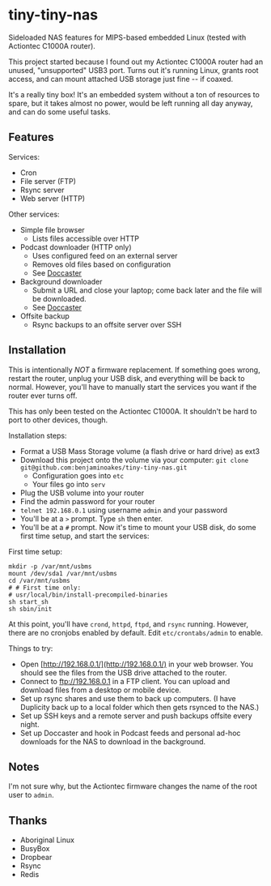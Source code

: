 tiny-tiny-nas
=============

Sideloaded NAS features for MIPS-based embedded Linux (tested with Actiontec C1000A router).

This project started because I found out my Actiontec C1000A router had an unused, "unsupported" USB3 port.  Turns out it's running Linux, grants root access, and can mount attached USB storage just fine -- if coaxed.

It's a really tiny box!  It's an embedded system without a ton of resources to spare, but it takes almost no power, would be left running all day anyway, and can do some useful tasks.

Features
--------

Services:

  * Cron
  * File server (FTP)
  * Rsync server
  * Web server (HTTP)

Other services:

  * Simple file browser
    * Lists files accessible over HTTP
  * Podcast downloader (HTTP only)
    * Uses configured feed on an external server
    * Removes old files based on configuration
    * See [Doccaster](https://github.com/benjaminoakes/doccaster)
  * Background downloader
    * Submit a URL and close your laptop; come back later and the file will be downloaded.
    * See [Doccaster](https://github.com/benjaminoakes/doccaster)
  * Offsite backup
    * Rsync backups to an offsite server over SSH

Installation
------------

This is intentionally *NOT* a firmware replacement.  If something goes wrong, restart the router, unplug your USB disk, and everything will be back to normal.  However, you'll have to manually start the services you want if the router ever turns off.

This has only been tested on the Actiontec C1000A.  It shouldn't be hard to port to other devices, though.

Installation steps:

  * Format a USB Mass Storage volume (a flash drive or hard drive) as ext3
  * Download this project onto the volume via your computer: `git clone git@github.com:benjaminoakes/tiny-tiny-nas.git`
    * Configuration goes into `etc`
    * Your files go into `serv`
  * Plug the USB volume into your router
  * Find the admin password for your router
  * `telnet 192.168.0.1` using username `admin` and your password
  * You'll be at a `>` prompt.  Type `sh` then enter.
  * You'll be at a `#` prompt.  Now it's time to mount your USB disk, do some first time setup, and start the services:

First time setup:

    mkdir -p /var/mnt/usbms
    mount /dev/sda1 /var/mnt/usbms
    cd /var/mnt/usbms
    # # First time only:
    # usr/local/bin/install-precompiled-binaries
    sh start_sh
    sh sbin/init

At this point, you'll have `crond`, `httpd`, `ftpd`, and `rsync` running.  However, there are no cronjobs enabled by default.  Edit `etc/crontabs/admin` to enable.

Things to try:

  * Open [http://192.168.0.1/](http://192.168.0.1/) in your web browser.  You should see the files from the USB drive attached to the router.
  * Connect to ftp://192.168.0.1 in a FTP client.  You can upload and download files from a desktop or mobile device.
  * Set up rsync shares and use them to back up computers.  (I have Duplicity back up to a local folder which then gets rsynced to the NAS.)
  * Set up SSH keys and a remote server and push backups offsite every night.
  * Set up Doccaster and hook in Podcast feeds and personal ad-hoc downloads for the NAS to download in the background.

Notes
-----

I'm not sure why, but the Actiontec firmware changes the name of the root user to `admin`.

Thanks
------

  * Aboriginal Linux
  * BusyBox
  * Dropbear
  * Rsync
  * Redis
